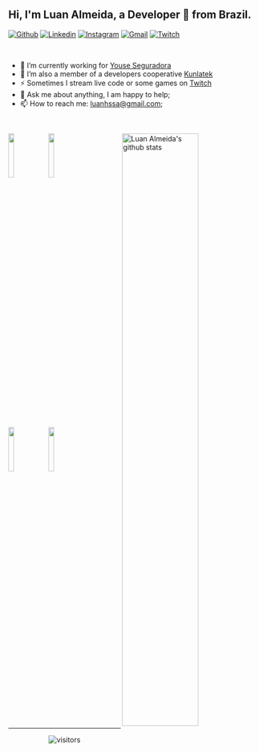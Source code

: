 
## Hi, I'm Luan Almeida, a Developer 🚀 from Brazil.

[![Github](https://img.shields.io/badge/-Github-000?style=flat&logo=Github&logoColor=white)](https://github.com/luanhssa)
[![Linkedin](https://img.shields.io/badge/-LinkedIn-blue?style=flat&logo=Linkedin&logoColor=white)](https://www.linkedin.com/in/luanhssa/)
[![Instagram](https://img.shields.io/badge/-Instagram-c13584?style=flat&labelColor=c13584&logo=instagram&logoColor=white)](https://www.instagram.com/luanhssa/)
[![Gmail](https://img.shields.io/badge/-Gmail-c14438?style=flat&logo=Gmail&logoColor=white)](mailto:luanhssa@gmail.com)
[![Twitch](https://img.shields.io/twitch/status/luanhssa?style=social)](https://www.twitch.tv/luanhssa)

&nbsp;

- 🔭 I’m currently working for [Youse Seguradora](https://github.com/youse-seguradora)
- 🔭 I’m also a member of a developers cooperative [Kunlatek](https://github.com/kunlatek)
- ⚡ Sometimes I stream live code or some games on [Twitch](https://www.twitch.tv/luanhssa)
- 💬 Ask me about anything, I am happy to help;
- 📫 How to reach me: luanhssa@gmail.com;
<!--
- 🌱 I’m always learning but currently
- 👯 I’m looking to collaborate on ...
- 🤔 I’m looking for help with ...
- 😄 Pronouns: ...
- ⚡ Fun fact: ...🌴
-->

&nbsp;

<p>
  <!--
  <a href="https://github.com/luanhssa">
    <img width="45%" align="left" alt="Luan Almeida's github stats" src="https://github-readme-stats.vercel.app/api/top-langs/?username=luanhssa&layout=compact" />
  </a>
  -->
  <a href="https://github.com/luanhssa">
    <img width="55%" align="right" alt="Luan Almeida's github stats" src="https://github-readme-stats.vercel.app/api?username=luanhssa&show_icons=true&theme=dark&hide_border=true" />
  </a>
  
  <!-- Your languages and tools. Be careful with the alignment. 
  You can use this sites to get logos: https://www.vectorlogo.zone or https://simpleicons.org/
  -->
  <code><img width="15%" src="https://www.vectorlogo.zone/logos/flutterio/flutterio-ar21.svg"></code>
  <code><img width="15%" src="https://www.vectorlogo.zone/logos/dartlang/dartlang-ar21.svg"></code>
  <br />
  <code><img width="15%" src="https://www.vectorlogo.zone/logos/swift/swift-ar21.svg"></code>
  <code><img width="15%" src="https://www.vectorlogo.zone/logos/kotlinlang/kotlinlang-ar21.svg"></code>
  <!--
  <br />
  <code><img width="20%" src="https://www.vectorlogo.zone/logos/java/java-ar21.svg"></code>
  <code><img width="20%" src="https://www.vectorlogo.zone/logos/android/android-ar21.svg"></code>
  <br />
  <code><img width="10%" src="https://www.vectorlogo.zone/logos/javascript/javascript-horizontal.svg"></code>
  <code><img width="10%" src="https://www.vectorlogo.zone/logos/npmjs/npmjs-ar21.svg"></code>
  <code><img width="10%" src="https://www.vectorlogo.zone/logos/yaml/yaml-ar21.svg"></code>
  <br />
  <!--
  <code><img width="10%" src="https://www.vectorlogo.zone/logos/mysql/mysql-ar21.svg"></code>
  <code><img width="10%" src="https://www.vectorlogo.zone/logos/postgresql/postgresql-ar21.svg"></code>
  <code><img width="10%" src="https://www.vectorlogo.zone/logos/firebase/firebase-ar21.svg"></code>
  <br />
  !--
  <code><img width="10%" src="https://www.vectorlogo.zone/logos/javascript/javascript-icon.svg"></code>
  <code><img width="10%" src="https://www.vectorlogo.zone/logos/yaml/yaml-ar21.svg"></code>
  <code><img width="10%" src="https://www.vectorlogo.zone/logos/gnu_bash/gnu_bash-ar21.svg"></code>
  -->
</p>

---

<p align="center">
  <!--
  <a href="http://hits.dwyl.com/luanhssa/luanhssa" target="_blank">
    <img align="center" alt="HitCount" src="http://hits.dwyl.com/luanhssa/luanhssa.svg" />
  </a>
  -->
    <img align="center" alt="visitors" src="https://visitor-badge.glitch.me/badge?page_id=luanhssa.luanhssa" />
</p>
